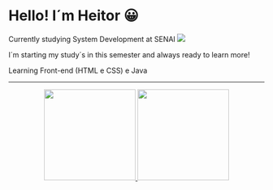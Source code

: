 # Hello! I´m Heitor 😀

Currently studying System Development at SENAI ![](https://jandira.sp.senai.br/)

I´m starting my study´s in this semester and always ready to learn more!

Learning Front-end (HTML e CSS) e Java


<div align="center"><hr>
  <a href="https://github.com/HeitorPontieri">
  <img height="180em" src="https://github-readme-stats.vercel.app/api?username=HeitorPontieri&theme=gruvbox"/>
  <img height="180em" src="https://github-readme-stats.vercel.app/api/top-langs/?username=HeitorPontieri&layout=compact&theme=gruvbox"/>
 
</div>











